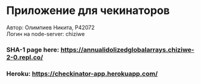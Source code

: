 # Приложение для чекинаторов
Автор: Олимпиев Никита, P42072  
Логин на node-server: chiziwe

### SHA-1 page here: https://annualidolizedglobalarrays.chiziwe-2-0.repl.co/
### Heroku: https://checkinator-app.herokuapp.com/
